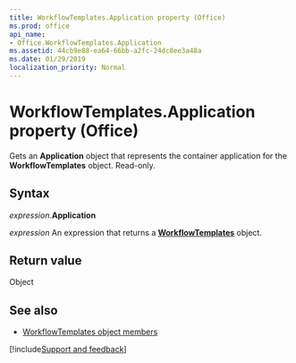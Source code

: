 ```yaml
---
title: WorkflowTemplates.Application property (Office)
ms.prod: office
api_name:
- Office.WorkflowTemplates.Application
ms.assetid: 44cb9e88-ea64-66bb-a2fc-24dc0ee3a48a
ms.date: 01/29/2019
localization_priority: Normal
---
```



# WorkflowTemplates.Application property (Office)

Gets an **Application** object that represents the container application for the **WorkflowTemplates** object. Read-only.


## Syntax

_expression_.**Application**

_expression_ An expression that returns a **[WorkflowTemplates](Office.WorkflowTemplates.md)** object.


## Return value

Object


## See also

- [WorkflowTemplates object members](overview/Library-Reference/workflowtemplates-members-office.md)


[!include[Support and feedback](~/includes/feedback-boilerplate.md)]